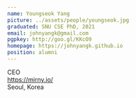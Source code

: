 ```yaml
---
name: Youngseok Yang
picture: ../assets/people/youngseok.jpg
graduated: SNU CSE PhD, 2021
email: johnyangk@gmail.com
pgpkey: http://goo.gl/KKcO9
homepage: https://johnyangk.github.io
position: alumni
---
```

CEO<br>
https://mirny.io/<br>
Seoul, Korea<br>
